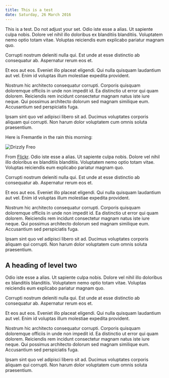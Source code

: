 ```yaml
---
title: This is a test
date: Saturday, 26 March 2016
---
```


This is a test. Do not adjust your set. Odio iste esse a alias. Ut sapiente culpa nobis. Dolore vel nihil illo doloribus ex blanditiis blanditiis. Voluptatem nemo optio totam vitae. Voluptas reiciendis eum explicabo pariatur magnam quo.

Corrupti nostrum deleniti nulla qui. Est unde at esse distinctio ab consequatur ab. Aspernatur rerum eos et.

Et eos aut eos. Eveniet illo placeat eligendi. Qui nulla quisquam laudantium aut vel. Enim id voluptas illum molestiae expedita provident.

Nostrum hic architecto consequatur corrupti. Corporis quisquam doloremque officiis in unde non impedit id. Ea distinctio ut error qui quam dolorem. Reiciendis rem incidunt consectetur magnam natus iste iure neque. Qui possimus architecto dolorum sed magnam similique eum. Accusantium sed perspiciatis fuga.

Ipsam sint quo vel adipisci libero sit ad. Ducimus voluptates corporis aliquam qui corrupti. Non harum dolor voluptatem cum omnis soluta praesentium.

Here is Fremantle in the rain this morning:

![Drizzly Freo](https://farm2.staticflickr.com/1535/25945455792_10410abf71_z.jpg)

From [Flickr](https://www.flickr.com/photos/freosam/25945455792/). Odio iste esse a alias. Ut sapiente culpa nobis. Dolore vel nihil illo doloribus ex blanditiis blanditiis. Voluptatem nemo optio totam vitae. Voluptas reiciendis eum explicabo pariatur magnam quo.

Corrupti nostrum deleniti nulla qui. Est unde at esse distinctio ab consequatur ab. Aspernatur rerum eos et.

Et eos aut eos. Eveniet illo placeat eligendi. Qui nulla quisquam laudantium aut vel. Enim id voluptas illum molestiae expedita provident.

Nostrum hic architecto consequatur corrupti. Corporis quisquam doloremque officiis in unde non impedit id. Ea distinctio ut error qui quam dolorem. Reiciendis rem incidunt consectetur magnam natus iste iure neque. Qui possimus architecto dolorum sed magnam similique eum. Accusantium sed perspiciatis fuga.

Ipsam sint quo vel adipisci libero sit ad. Ducimus voluptates corporis aliquam qui corrupti. Non harum dolor voluptatem cum omnis soluta praesentium.

## A heading of level two

Odio iste esse a alias. Ut sapiente culpa nobis. Dolore vel nihil illo doloribus ex blanditiis blanditiis. Voluptatem nemo optio totam vitae. Voluptas reiciendis eum explicabo pariatur magnam quo.

Corrupti nostrum deleniti nulla qui. Est unde at esse distinctio ab consequatur ab. Aspernatur rerum eos et.

Et eos aut eos. Eveniet illo placeat eligendi. Qui nulla quisquam laudantium aut vel. Enim id voluptas illum molestiae expedita provident.

Nostrum hic architecto consequatur corrupti. Corporis quisquam doloremque officiis in unde non impedit id. Ea distinctio ut error qui quam dolorem. Reiciendis rem incidunt consectetur magnam natus iste iure neque. Qui possimus architecto dolorum sed magnam similique eum. Accusantium sed perspiciatis fuga.

Ipsam sint quo vel adipisci libero sit ad. Ducimus voluptates corporis aliquam qui corrupti. Non harum dolor voluptatem cum omnis soluta praesentium.
